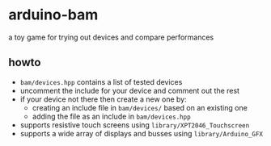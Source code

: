 # arduino-bam

a toy game for trying out devices and compare performances

## howto
* `bam/devices.hpp` contains a list of tested devices
* uncomment the include for your device and comment out the rest
* if your device not there then create a new one by:
  - creating an include file in `bam/devices/` based on an existing one
  - adding the file as an include in `bam/devices.hpp`
* supports resistive touch screens using `library/XPT2046_Touchscreen`
* supports a wide array of displays and busses using `library/Arduino_GFX`
